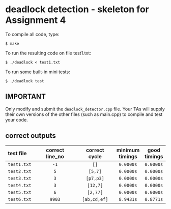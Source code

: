 # deadlock detection - skeleton for Assignment 4

To compile all code, type:
```
$ make
```

To run the resulting code on file test1.txt:
```
$ ./deadlock < test1.txt
```

To run some built-in mini tests:
```
$ ./deadlock test
```

## IMPORTANT

Only modify and submit the `deadlock_detector.cpp` file. Your TAs will
supply their own versions of the other files (such as main.cpp) to
compile and test your code.

## correct outputs

| test file | correct line_no | correct cycle | minimum<br> timings | good<br> timings |
| :-------- | :-------------: | :-----------: | :-----------------: | :--------------: |
| `test1.txt` | `-1` | `[]` | `0.0000s` | `0.0000s` |
| `test2.txt` | `5` |`[5,7]` | `0.0000s` | `0.0000s` |
| `test3.txt` | `3`  | `[p7,p3]`| `0.0000s` | `0.0000s` |
| `test4.txt` | `3`| `[12,7]` | `0.0000s` | `0.0000s` |
| `test5.txt` | `6` | `[2,77]` | `0.0000s` | `0.0000s` |
| `test6.txt` | `9903` | `[ab,cd,ef]` |`8.9431s` |`0.8771s` |



